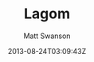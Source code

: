 ---
title: "Lagom"
github: https://github.com/swanson/lagom
demo: http://lagom.mdswanson.com/
author: Matt Swanson
ssg:
  - Jekyll
cms:
  - No Cms
date: 2013-08-24T03:09:43Z
github_branch: master
description: "A Jekyll blog theme with just the right amount of style"
---